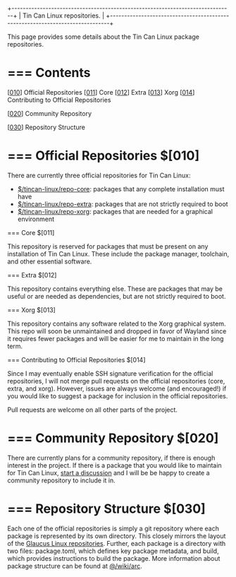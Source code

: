 +------------------------------------------------------------------------------+
|  Tin Can Linux repositories.                                                 |
+------------------------------------------------------------------------------+

This page provides some details about the Tin Can Linux package repositories.


=== Contents
============

[[010](#010)] Official Repositories
  [[011](#011)] Core
  [[012](#012)] Extra
  [[013](#013)] Xorg
  [[014](#014)] Contributing to Official Repositories

[[020](#020)] Community Repository

[[030](#030)] Repository Structure


=== Official Repositories $[010]
===============================

There are currently three official repositories for Tin Can Linux:

  - [$/tincan-linux/repo-core](https://github.com/tincan-linux/repo-core): packages that any complete installation must have
  - [$/tincan-linux/repo-extra](https://github.com/tincan-linux/repo-extra): packages that are not strictly required to boot
  - [$/tincan-linux/repo-xorg](https://github.com/tincan-linux/repo-xorg): packages that are needed for a graphical environment


=== Core $[011]

This repository is reserved for packages that must be present on any
installation of Tin Can Linux. These include the package manager, toolchain, and
other essential software.


=== Extra $[012]

This repository contains everything else. These are packages that may be useful
or are needed as dependencies, but are not strictly required to boot.


=== Xorg $[013]

This repository contains any software related to the Xorg graphical system. This
repo will soon be unmaintained and dropped in favor of Wayland since it requires
fewer packages and will be easier for me to maintain in the long term.


=== Contributing to Official Repositories $[014]

Since I may eventually enable SSH signature verification for the official
repositories, I will not merge pull requests on the official repositories (core,
extra, and xorg). However, issues are always welcome (and encouraged!) if you
would like to suggest a package for inclusion in the official repositories.

Pull requests are welcome on all other parts of the project.


=== Community Repository $[020]
==============================

There are currently plans for a community repository, if there is enough
interest in the project. If there is a package that you would like to maintain
for Tin Can Linux, [start a discussion](https://github.com/tincan-linux/tincan/discussions) and I will be be happy to create a
community repository to include it in.


=== Repository Structure $[030]
==============================

Each one of the official repositories is simply a git repository where each
package is represented by its own directory. This closely mirrors the layout of
the [Glaucus Linux repositories](https://github.com/glaucuslinux/cerata). Further, each package is a directory with two
files: package.toml, which defines key package metadata, and build, which
provides instructions to build the package. More information about package
structure can be found at [@/wiki/arc](/wiki/arc#020).
